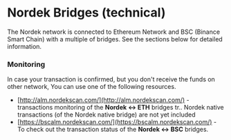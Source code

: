 # Nordek Bridges \(technical\)

The Nordek network is connected to Ethereum Network and BSC \(Binance Smart Chain\) with a multiple of bridges. See the sections below for detailed information.

### Monitoring

In case your transaction is confirmed, but you don't receive the funds on other network, You can use one of the following resources.

* [http://alm.nordekscan.com/](http://alm.nordekscan.com/) - transactions monitoring of the **Nordek &lt;-&gt; ETH** bridges tr.. Nordek native transactions \(of the Nordek native bridge\) are not yet included
* [https://bscalm.nordekscan.com/](https://bscalm.nordekscan.com/) - To check out the transaction status of the **Nordek &lt;-&gt; BSC** bridges.

